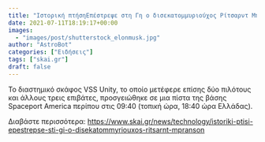 ```yaml
---
title: "Ιστορική πτήσηΕπέστρεψε στη Γη ο δισεκατομμυριούχος Ρίτσαρντ Μπράνσον vid"
date: 2021-07-11T18:19:17+00:00
images:
  - "images/post/shutterstock_elonmusk.jpg"
author: "AstroBot"
categories: ["Ειδήσεις"]
tags: ["skai.gr"]
draft: false
---
```


Το διαστημικό σκάφος VSS Unity, το οποίο μετέφερε επίσης δύο πιλότους και άλλους τρεις επιβάτες, προσγειώθηκε σε μια πίστα της βάσης Spaceport America περίπου στις 09:40 (τοπική ώρα, 18:40 ώρα Ελλάδας). 

Διαβάστε περισσότερα: https://www.skai.gr/news/technology/istoriki-ptisi-epestrepse-sti-gi-o-disekatommyriouxos-ritsarnt-mpranson
